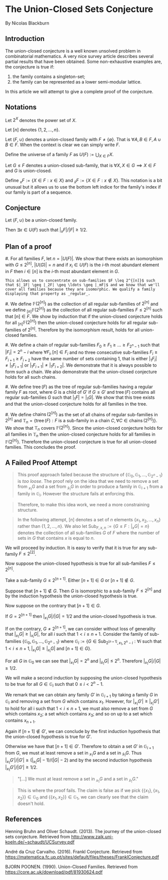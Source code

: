 # The Union-Closed Sets Conjecture

By Nicolas Blackburn
  

## Introduction

The union-closed conjecture is a well known unsolved problem in combinatorial mathematics. A very nice survey article describes several partial results that have been obtained. Some non-exhaustive examples are, the conjecture is true if:

1. the family contains a singleton-set;
2. the family can be represented as a lower semi-modular lattice.

In this article we will attempt to give a complete proof of the conjecture.

## Notations

Let $2^X$ denotes the power set of $X$.

Let $[n]$ denotes $\{1, 2, \ldots, n\}$.

Let $(F, \cup)$ denotes a union-closed family with $F \neq \{\emptyset \}$. That is $\forall A, B \in F, A \cup B \in F$. When the context is clear we can simply write $F$.

Define the universe of a family $F$ as $U(F) := \bigcup_{X \in F} X$.

Let $G \leq F$ denotes a union-closed sub-family, that is $\forall X, X \in G \implies X \in F$ and $G$ is union-closed. 

Define $_{x}F := \{X \in F : x \in X\}$ and $_{\bar x}F := \{X \in F : x \notin X\}$. This notation is a bit unusual but it allows us to use the bottom left indice for the family's index if our family is part of a sequence.

## Conjecture

Let $(F, \cup)$ be a union-closed family.

Then $\exists x \in U(F)$ such that $|_xF| / |F| \geq 1/2$.

## Plan of a proof

#. For all families $F$, let $n = |U(F)|$. We show that there exists an isomorphism with $G \leq 2^{[n]}$, $|U(G)| = n$ and if $x_i \in U(F)$ is the $i$-th most abundant element in $F$ then $i \in [n]$ is the $i$-th most abundant element in $G$.

    This allows us to concentrate on sub-families $F \leq 2^{[n]}$ such that $|_1F| \geq |_2F| \geq \ldots \geq |_mF|$ and we know that we'll cover all families because they are isomorphic. We qualify a family displaying that property as _regular_.

#. We define $\mathbb F(2^{[n]})$ as the collection of all regular sub-families of $2^{[n]}$ and we define $_{[n]}\mathbb F(2^{[n]})$ as the collection of all regular sub-families $F \leq 2^{[n]}$ such that $[n] \in F$. We show by induction that if the union-closed conjecture holds for all $_{[n]}\mathbb F(2^{[n]})$ then the union-closed conjecture holds for all regular sub-families of $2^{[n]}$. Therefore by the isomorphism result, holds for all union-closed families.

#. We define a chain of regular sub-families $F_0 \geq F_1 \geq \ldots \geq F_{2^n - 1}$ such that $|F_i| = 2^n - i$ where $\forall F_i, [n] \in F_i$ and no three consecutive sub-families $F_i \geq F_{i + 1} \geq F_{i + 2}$ have the same number of sets containing $1$, that is either $|_1F_i| \neq |_1F_{i + 1}|$ or $|_1F_{i + 1}| \neq |_1F_{i + 2}|$. We  demonstrate that it is always possible to form such a chain. We also demonstrate that the union-closed conjecture holds for all such chains.

#. We define $\mathop{tree}(F)$ as the tree of regular sub-families having a regular family $F$ as root, where $G$ is a child of $G'$ if $G \leq G'$ and $\mathop{tree}(F)$ contains all regular sub-families $G$ such that $|_1F| = |_1G|$. We show that this tree exists and that the union-closed conjecture holds for all families in the tree.

#. We define $\mathop{chains}(2^{[n]})$ as the set of all chains of regular sub-families in $2^{[n]}$ and $\mathbb T_n = \{\mathop{tree}(F): F \text{ is a sub-family in a chain } C, \forall C \in \mathop{chains}(2^{[n]})\}$. We show that $\mathbb T_n$ covers $\mathbb F(2^{[n]})$. Since the union-closed conjecture holds for all families in $\mathbb T_n$ then the union-closed conjecture holds for all families in $\mathbb F(2^{[n]})$. Therefore the union-closed conjecture is true for all union-closed families. This concludes the proof.

## A Failed Proof Attempt

> This proof approach failed because the structure of  $\{ \mathbb{G}_ 0, \mathbb{G}_ 1, \ldots, \mathbb{G}_ {2^n - 1} \}$ is *too loose*. The proof rely on the idea that we need to remove a set from $_{x_1}G$ and a set from $_{\bar x_1}G$ in order to produce a family in $\mathbb{G}_{i+1}$ from a family in $\mathbb{G}_{i}$. However the structure fails at enforcing this. 

> Therefore, to make this idea work, we need a more constraining structure. 

> In the following attempt, $[n]$ denotes a set of $n$ elements $\{x_1, x_2, \ldots, x_n\}$ rather than $\{1, 2, \ldots, n\}$. We also let $\text{Sub}_ {F, x, n} := \{G \leq F : |_xG| = n\}$ denotes the collection of all sub-families $G$ of $F$ where the number of sets in $G$ that contains $x$ is equal to $n$.

We will proceed by induction. It is easy to verify that it is true for any sub-family $F \leq 2^{[2]}$.

Now suppose the union-closed hypothesis is true for all sub-families $F \leq 2^{[n]}$.

Take a sub-family $G \leq 2^{[n + 1]}$. Either $[n + 1] \in G$ or $[n + 1] \notin G.$

Suppose that $[n + 1] \notin G$. Then $G$ is isomorphic to a sub-family $F \leq 2^{[n]}$ and by the induction hypothesis the union-closed hypothesis is true.

Now suppose on the contrary that $[n + 1] \in G$. 

If $G = 2^{[n + 1]}$ then $|_{x_1}G| / |G| = 1/2$ and the union-closed hypothesis is true. 

If on the contrary, $G \neq 2^{[n + 1]}$, we can consider without loss of generality that $|_{x_1}G| \geq |_{x_i}G|$, for all $i$ such that $1 < i \leq n + 1$. Consider the family of sub-families $\{ \mathbb{G}_ 0, \mathbb{G}_ 1, \ldots, \mathbb{G}_ {2^n - 1} \}$ where $\mathbb{G}_ i := \{G \in \text{Sub}_ {2^{[n + 1]}, x_1, 2^n - i} : \forall i \text{ such that } 1 < i \leq n + 1, |_{x_1}G| \geq |_{x_i}G| \text{ and } [n + 1] \in G \}$. 

For all $G$ in $\mathbb{G}_ 0$ we can see that $|_{x_1}G| = 2^n$ and $|_{\bar x_1}G| \leq 2^n$. Therefore $|_{x_1}G| / |G| \geq 1 / 2$.

We will make a second induction by supposing the union-closed hypothesis to be true for all $G \in \mathbb{G}_i$ such that $0 \leq i < 2^n - 1$. 

We remark that we can obtain any family $G'$ in $\mathbb{G}_ {i + 1}$ by taking a family $G$ in $\mathbb{G}_ i$ and removing a set from $G$ which contains $x_1$. However, for $|_{x_1}G'| \geq |_{x_i}G'|$ to hold for all i such that $1 < i \leq n + 1$, we must also remove a set from $G$ which contains $x_2$; a set which contains $x_3$; and so on up to a set which contains $x_{n+1}$.

Again if $[n + 1] \notin G'$, we can conclude by the first induction hypothesis that the union-closed hypothesis is true for $G'$. 

Otherwise we have that $[n + 1] \in G'$. Therefore to obtain a set $G'$ in $\mathbb{G}_ {i + 1}$ from $G$, we must at least remove a set in $_{x_1}G$ and a set in $_{\bar x_1}G$. Thus $|_{x_1}G'| / |G'| \geq (|_{x_1}G| - 1) / (|G| - 2)$ and by the second induction hypothesis $|_{x_1}G'| / |G'| \geq 1 / 2$. 

> "[...] We must at least remove a set in $_{x_1}G$ and a set in $_{\bar x_1}G$." 

> This is where the proof fails. The claim is false as if we pick $\{\{x_1\}, \{x_1, x_2\}\} \in \mathbb{G}_0$ and $\{\{x_1, x_2\}\} \in \mathbb{G}_1$, we can clearly see that the claim doesn't hold.


## References

Henning Bruhn and Oliver Schaudt. (2013). The journey of the union-closed sets conjecture. Retrieved from http://www.zaik.uni-koeln.de/~schaudt/UCSurvey.pdf 

André da Cruz Carvalho. (2016). Frankl Conjecture. Retrieved from https://matematica.fc.up.pt/sites/default/files/theses/FranklConjecture.pdf

BJORN POONEN. (1990). Union-Closed Families. Retrieved from https://core.ac.uk/download/pdf/81930624.pdf
